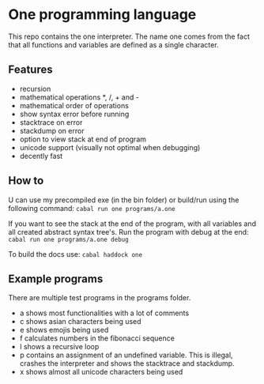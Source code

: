 # One programming language
This repo contains the one interpreter. The name one comes from the fact that all functions and variables are defined as a single character.

## Features
- recursion
- mathematical operations *, /, + and -
- mathematical order of operations
- show syntax error before running
- stacktrace on error
- stackdump on error
- option to view stack at end of program
- unicode support (visually not optimal when debugging)
- decently fast

## How to
U can use my precompiled exe (in the bin folder) or build/run using the following command:
```cabal run one programs/a.one```

If you want to see the stack at the end of the program, with all variables and all created abstract syntax tree's.
Run the program with debug at the end:
```cabal run one programs/a.one debug```

To build the docs use:
```cabal haddock one```

## Example programs
There are multiple test programs in the programs folder.
- a shows most functionalities with a lot of comments
- c shows asian characters being used
- e shows emojis being used
- f calculates numbers in the fibonacci sequence
- l shows a recursive loop
- p contains an assignment of an undefined variable. This is illegal, crashes the interpreter and shows the stacktrace and stackdump.
- x shows almost all unicode characters being used



